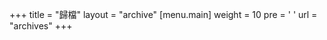 +++
title = "歸檔"
layout = "archive"
[menu.main]
  weight = 10
  pre = '<i class="fas fa-fw fa-file-archive"></i> '
  url = "archives"
+++
